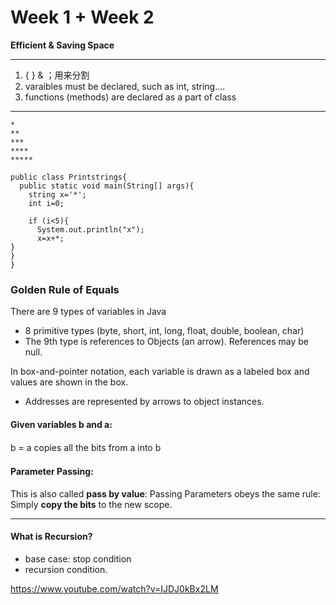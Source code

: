 # Week 1 + Week 2
**Efficient & Saving Space**
****
1. {  } & ；用来分割  
2. varaibles must be declared, such as int, string....  
3. functions (methods) are declared as a part of class

----------------------------------------------------------------
```
*  
**  
***  
****  
*****
```

```
public class Printstrings{
  public static void main(String[] args){
    string x='*';
    int i=0;

    if (i<5){
      System.out.println("x");
      x=x+*;
}
}
}
```
### Golden Rule of Equals
There are 9 types of variables in Java  
- 8 primitive types (byte, short, int, long, float, double, boolean, char)
- The 9th type is references to Objects (an arrow). References may be null.

In box-and-pointer notation, each variable is drawn as a labeled box and values are shown in the box.  
- Addresses are represented by arrows to object instances.

#### Given variables b and a:  
b = a copies all the bits from a into b 　　

#### Parameter Passing:  
This is also called **pass by value**:  Passing Parameters obeys the same rule: Simply **copy the bits** to the new scope.  

----------------------
#### What is Recursion?
- base case: stop condition
- recursion condition.

https://www.youtube.com/watch?v=IJDJ0kBx2LM

